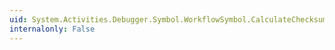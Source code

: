 ```yaml
---
uid: System.Activities.Debugger.Symbol.WorkflowSymbol.CalculateChecksum
internalonly: False
---
```

